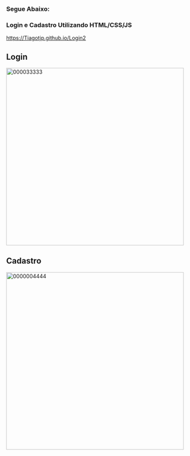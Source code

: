 ### Segue Abaixo:

### Login e Cadastro Utilizando  HTML/CSS/JS


https://Tiagotjp.github.io/Login2

## Login
<img width="475" alt="000033333" src="https://github.com/user-attachments/assets/11b567a9-de10-41ea-9f51-d01da45f6263">

## Cadastro
<img width="475" alt="0000004444" src="https://github.com/user-attachments/assets/fbc8892f-21eb-4805-b12d-d677cf627ef9">


